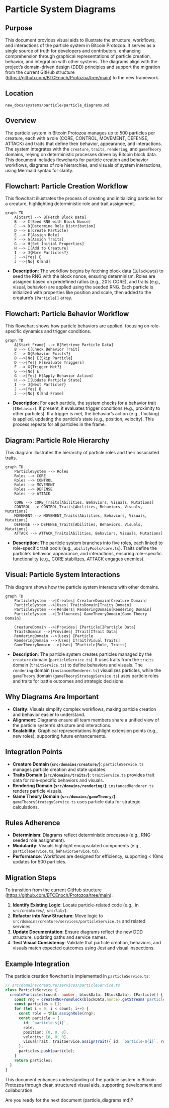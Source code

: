 
# Particle System Diagrams

## Purpose
This document provides visual aids to illustrate the structure, workflows, and interactions of the particle system in Bitcoin Protozoa. It serves as a single source of truth for developers and contributors, enhancing comprehension through graphical representations of particle creation, behavior, and integration with other systems. The diagrams align with the project’s domain-driven design (DDD) principles and support the migration from the current GitHub structure (https://github.com/BTCEnoch/Protozoa/tree/main) to the new framework.

## Location
`new_docs/systems/particle/particle_diagrams.md`

## Overview
The particle system in Bitcoin Protozoa manages up to 500 particles per creature, each with a role (CORE, CONTROL, MOVEMENT, DEFENSE, ATTACK) and traits that define their behavior, appearance, and interactions. The system integrates with the `creature`, `traits`, `rendering`, and `gameTheory` domains, relying on deterministic processes driven by Bitcoin block data. This document includes flowcharts for particle creation and behavior workflows, diagrams of role hierarchies, and visuals of system interactions, using Mermaid syntax for clarity.

## Flowchart: Particle Creation Workflow
This flowchart illustrates the process of creating and initializing particles for a creature, highlighting deterministic role and trait assignment.

```mermaid
graph TD
    A[Start] --> B[Fetch Block Data]
    B --> C[Seed RNG with Block Nonce]
    C --> D[Determine Role Distribution]
    D --> E[Create Particle]
    E --> F[Assign Role]
    F --> G[Assign Traits]
    G --> H[Set Initial Properties]
    H --> I[Add to Creature]
    I --> J{More Particles?}
    J -->|Yes| E
    J -->|No| K[End]
```

- **Description**: The workflow begins by fetching block data (`IBlockData`) to seed the RNG with the block nonce, ensuring determinism. Roles are assigned based on predefined ratios (e.g., 20% CORE), and traits (e.g., visual, behavior) are applied using the seeded RNG. Each particle is initialized with properties like position and scale, then added to the creature’s `IParticle[]` array.

## Flowchart: Particle Behavior Workflow
This flowchart shows how particle behaviors are applied, focusing on role-specific dynamics and trigger conditions.

```mermaid
graph TD
    A[Start Frame] --> B[Retrieve Particle Data]
    B --> C[Check Behavior Trait]
    C --> D{Behavior Exists?}
    D -->|No| E[Skip Particle]
    D -->|Yes| F[Evaluate Triggers]
    F --> G{Trigger Met?}
    G -->|No| E
    G -->|Yes| H[Apply Behavior Action]
    H --> I[Update Particle State]
    I --> J{Next Particle?}
    J -->|Yes| B
    J -->|No| K[End Frame]
```

- **Description**: For each particle, the system checks for a behavior trait (`IBehavior`). If present, it evaluates trigger conditions (e.g., proximity to other particles). If a trigger is met, the behavior’s action (e.g., flocking) is applied, updating the particle’s state (e.g., position, velocity). This process repeats for all particles in the frame.

## Diagram: Particle Role Hierarchy
This diagram illustrates the hierarchy of particle roles and their associated traits.

```mermaid
graph TD
    ParticleSystem --> Roles
    Roles --> CORE
    Roles --> CONTROL
    Roles --> MOVEMENT
    Roles --> DEFENSE
    Roles --> ATTACK

    CORE --> CORE_Traits[Abilities, Behaviors, Visuals, Mutations]
    CONTROL --> CONTROL_Traits[Abilities, Behaviors, Visuals, Mutations]
    MOVEMENT --> MOVEMENT_Traits[Abilities, Behaviors, Visuals, Mutations]
    DEFENSE --> DEFENSE_Traits[Abilities, Behaviors, Visuals, Mutations]
    ATTACK --> ATTACK_Traits[Abilities, Behaviors, Visuals, Mutations]
```

- **Description**: The particle system branches into five roles, each linked to role-specific trait pools (e.g., `abilityPools/core.ts`). Traits define the particle’s behavior, appearance, and interactions, ensuring role-specific functionality (e.g., CORE stabilizes, ATTACK engages enemies).

## Visual: Particle System Interactions
This diagram shows how the particle system interacts with other domains.

```mermaid
graph TD
    ParticleSystem -->|Creates| CreatureDomain[Creature Domain]
    ParticleSystem -->|Uses| TraitsDomain[Traits Domain]
    ParticleSystem -->|Renders| RenderingDomain[Rendering Domain]
    ParticleSystem -->|Influences| GameTheoryDomain[Game Theory Domain]

    CreatureDomain -->|Provides| IParticle[IParticle Data]
    TraitsDomain -->|Provides| ITrait[ITrait Data]
    RenderingDomain -->|Uses| IParticle
    RenderingDomain -->|Uses| ITrait[Visual Traits]
    GameTheoryDomain -->|Uses| IParticle[Role, Traits]
```

- **Description**: The particle system creates particles managed by the `creature` domain (`particleService.ts`). It uses traits from the `traits` domain (`traitService.ts`) to define behaviors and visuals. The `rendering` domain (`instancedRenderer.ts`) visualizes particles, while the `gameTheory` domain (`gameTheoryStrategyService.ts`) uses particle roles and traits for battle outcomes and strategic decisions.

## Why Diagrams Are Important
- **Clarity**: Visuals simplify complex workflows, making particle creation and behavior easier to understand.
- **Alignment**: Diagrams ensure all team members share a unified view of the particle system’s structure and interactions.
- **Scalability**: Graphical representations highlight extension points (e.g., new roles), supporting future enhancements.

## Integration Points
- **Creature Domain (`src/domains/creature/`)**: `particleService.ts` manages particle creation and state updates.
- **Traits Domain (`src/domains/traits/`)**: `traitService.ts` provides trait data for role-specific behaviors and visuals.
- **Rendering Domain (`src/domains/rendering/`)**: `instancedRenderer.ts` renders particle visuals.
- **Game Theory Domain (`src/domains/gameTheory/`)**: `gameTheoryStrategyService.ts` uses particle data for strategic calculations.

## Rules Adherence
- **Determinism**: Diagrams reflect deterministic processes (e.g., RNG-seeded role assignment).
- **Modularity**: Visuals highlight encapsulated components (e.g., `particleService.ts`, `behaviorService.ts`).
- **Performance**: Workflows are designed for efficiency, supporting < 10ms updates for 500 particles.

## Migration Steps
To transition from the current GitHub structure (https://github.com/BTCEnoch/Protozoa/tree/main):
1. **Identify Existing Logic**: Locate particle-related code (e.g., in `src/creatures/`, `src/lib/`).
2. **Refactor into New Structure**: Move logic to `src/domains/creature/services/particleService.ts` and related services.
3. **Update Documentation**: Ensure diagrams reflect the new DDD structure, updating paths and service names.
4. **Test Visual Consistency**: Validate that particle creation, behaviors, and visuals match expected outcomes using Jest and visual inspections.

## Example Integration
The particle creation flowchart is implemented in `particleService.ts`:
```typescript
// src/domains/creature/services/particleService.ts
class ParticleService {
  createParticles(count: number, blockData: IBlockData): IParticle[] {
    const rng = createRNGFromBlock(blockData.nonce).getStream('particles');
    const particles = [];
    for (let i = 0; i < count; i++) {
      const role = this.assignRole(rng);
      const particle = {
        id: `particle-${i}`,
        role,
        position: [0, 0, 0],
        velocity: [0, 0, 0],
        visualTrait: traitService.assignTrait({ id: `particle-${i}`, role }, blockData, 'visual')
      };
      particles.push(particle);
    }
    return particles;
  }
}
```

This document enhances understanding of the particle system in Bitcoin Protozoa through clear, structured visual aids, supporting development and collaboration.

Are you ready for the next document (particle_diagrams.md)?
